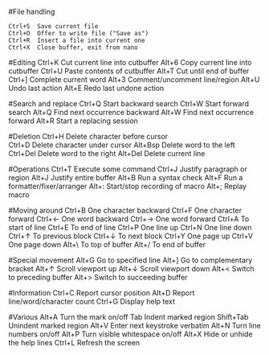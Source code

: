 
#File handling

	Ctrl+S  Save current file
	Ctrl+O	Offer to write file ("Save as")
	Ctrl+R	Insert a file into current one
	Ctrl+X	Close buffer, exit from nano

#Editing
	Ctrl+K  Cut current line into cutbuffer
	Alt+6	Copy current line into cutbuffer
	Ctrl+U	Paste contents of cutbuffer
	Alt+T	Cut until end of buffer
	Ctrl+]	Complete current word
	Alt+3	Comment/uncomment line/region
	Alt+U	Undo last action
	Alt+E	Redo last undone action

#Search and replace
	Ctrl+Q  Start backward search
	Ctrl+W	Start forward search
	Alt+Q	Find next occurrence backward
	Alt+W	Find next occurrence forward
	Alt+R	Start a replacing session

#Deletion
	Ctrl+H	 Delete character before cursor      
	Ctrl+D	 Delete character under cursor
	Alt+Bsp	 Delete word to the left
	Ctrl+Del Delete word to the right
	Alt+Del	 Delete current line

#Operations
	Ctrl+T  Execute some command
	Ctrl+J	Justify paragraph or region
	Alt+J	Justify entire buffer
	Alt+B	Run a syntax check
	Alt+F	Run a formatter/fixer/arranger
	Alt+:	Start/stop recording of macro
	Alt+;	Replay macro

#Moving around
	Ctrl+B  One character backward
	Ctrl+F	One character forward
	Ctrl+←	One word backward
	Ctrl+→	One word forward
	Ctrl+A	To start of line
	Ctrl+E	To end of line
	Ctrl+P	One line up
	Ctrl+N	One line down
	Ctrl+↑	To previous block
	Ctrl+↓	To next block
	Ctrl+Y	One page up
	Ctrl+V	One page down
	Alt+\	To top of buffer
	Alt+/	To end of buffer

#Special movement
	Alt+G   Go to specified line
	Alt+]	Go to complementary bracket
	Alt+↑	Scroll viewport up
	Alt+↓	Scroll viewport down
	Alt+<	Switch to preceding buffer
	Alt+>	Switch to succeeding buffer

#Information
	Ctrl+C  Report cursor position
	Alt+D	Report line/word/character count
	Ctrl+G	Display help text

#Various
	Alt+A	Turn the mark on/off
	Tab	Indent marked region
	Shift+Tab Unindent marked region
	Alt+V	Enter next keystroke verbatim
	Alt+N	Turn line numbers on/off
	Alt+P	Turn visible whitespace on/off
	Alt+X	Hide or unhide the help lines
	Ctrl+L	Refresh the screen